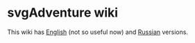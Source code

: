 # svgAdventure wiki #

This wiki has [English](Main_en.md) (not so useful now) and [Russian](Main_ru.md) versions.